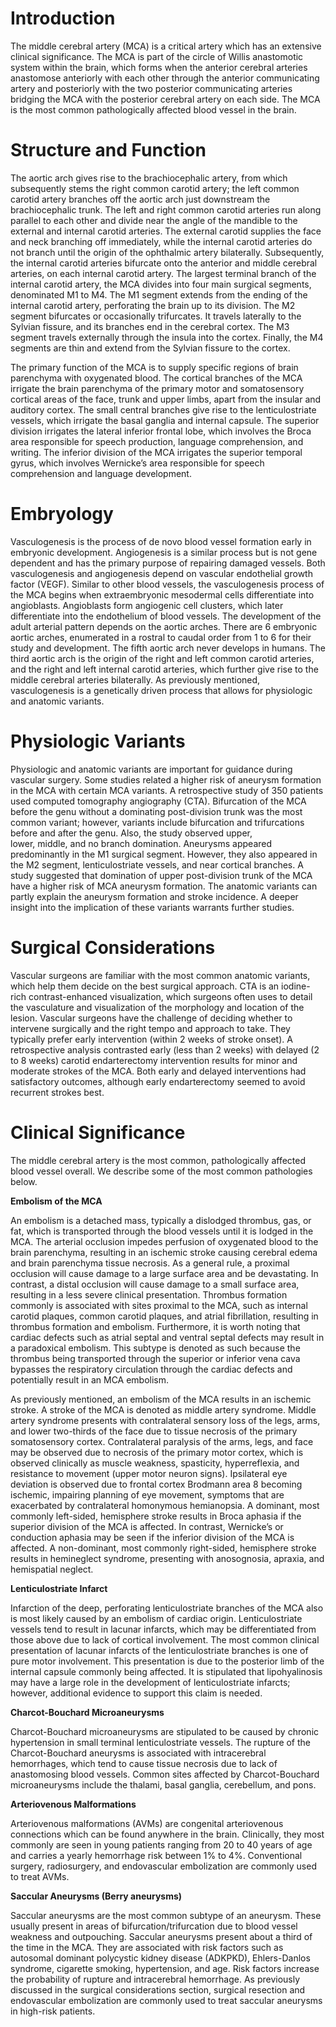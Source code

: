 # Introduction

The middle cerebral artery (MCA) is a critical artery which has an extensive clinical significance. The MCA is part of the circle of Willis anastomotic system within the brain, which forms when the anterior cerebral arteries anastomose anteriorly with each other through the anterior communicating artery and posteriorly with the two posterior communicating arteries bridging the MCA with the posterior cerebral artery on each side. The MCA is the most common pathologically affected blood vessel in the brain.

# Structure and Function

The aortic arch gives rise to the brachiocephalic artery, from which subsequently stems the right common carotid artery; the left common carotid artery branches off the aortic arch just downstream the brachiocephalic trunk. The left and right common carotid arteries run along parallel to each other and divide near the angle of the mandible to the external and internal carotid arteries. The external carotid supplies the face and neck branching off immediately, while the internal carotid arteries do not branch until the origin of the ophthalmic artery bilaterally. Subsequently, the internal carotid arteries bifurcate onto the anterior and middle cerebral arteries, on each internal carotid artery. The largest terminal branch of the internal carotid artery, the MCA divides into four main surgical segments, denominated M1 to M4. The M1 segment extends from the ending of the internal carotid artery, perforating the brain up to its division. The M2 segment bifurcates or occasionally trifurcates. It travels laterally to the Sylvian fissure, and its branches end in the cerebral cortex. The M3 segment travels externally through the insula into the cortex. Finally, the M4 segments are thin and extend from the Sylvian fissure to the cortex.

The primary function of the MCA is to supply specific regions of brain parenchyma with oxygenated blood. The cortical branches of the MCA irrigate the brain parenchyma of the primary motor and somatosensory cortical areas of the face, trunk and upper limbs, apart from the insular and auditory cortex. The small central branches give rise to the lenticulostriate vessels, which irrigate the basal ganglia and internal capsule. The superior division irrigates the lateral inferior frontal lobe, which involves the Broca area responsible for speech production, language comprehension, and writing. The inferior division of the MCA irrigates the superior temporal gyrus, which involves Wernicke’s area responsible for speech comprehension and language development.

# Embryology

Vasculogenesis is the process of de novo blood vessel formation early in embryonic development. Angiogenesis is a similar process but is not gene dependent and has the primary purpose of repairing damaged vessels. Both vasculogenesis and angiogenesis depend on vascular endothelial growth factor (VEGF). Similar to other blood vessels, the vasculogenesis process of the MCA begins when extraembryonic mesodermal cells differentiate into angioblasts. Angioblasts form angiogenic cell clusters, which later differentiate into the endothelium of blood vessels. The development of the adult arterial pattern depends on the aortic arches. There are 6 embryonic aortic arches, enumerated in a rostral to caudal order from 1 to 6 for their study and development. The fifth aortic arch never develops in humans. The third aortic arch is the origin of the right and left common carotid arteries, and the right and left internal carotid arteries, which further give rise to the middle cerebral arteries bilaterally. As previously mentioned, vasculogenesis is a genetically driven process that allows for physiologic and anatomic variants.

# Physiologic Variants

Physiologic and anatomic variants are important for guidance during vascular surgery. Some studies related a higher risk of aneurysm formation in the MCA with certain MCA variants. A retrospective study of 350 patients used computed tomography angiography (CTA). Bifurcation of the MCA before the genu without a dominating post-division trunk was the most common variant; however, variants include bifurcation and trifurcations before and after the genu. Also, the study observed upper, lower, middle, and no branch domination. Aneurysms appeared predominantly in the M1 surgical segment. However, they also appeared in the M2 segment, lenticulostriate vessels, and near cortical branches. A study suggested that domination of upper post-division trunk of the MCA have a higher risk of MCA aneurysm formation. The anatomic variants can partly explain the aneurysm formation and stroke incidence. A deeper insight into the implication of these variants warrants further studies.

# Surgical Considerations

Vascular surgeons are familiar with the most common anatomic variants, which help them decide on the best surgical approach. CTA is an iodine-rich contrast-enhanced visualization, which surgeons often uses to detail the vasculature and visualization of the morphology and location of the lesion. Vascular surgeons have the challenge of deciding whether to intervene surgically and the right tempo and approach to take. They typically prefer early intervention (within 2 weeks of stroke onset). A retrospective analysis contrasted early (less than 2 weeks) with delayed (2 to 8 weeks) carotid endarterectomy intervention results for minor and moderate strokes of the MCA. Both early and delayed interventions had satisfactory outcomes, although early endarterectomy seemed to avoid recurrent strokes best.

# Clinical Significance

The middle cerebral artery is the most common, pathologically affected blood vessel overall. We describe some of the most common pathologies below.

**Embolism of the MCA**

An embolism is a detached mass, typically a dislodged thrombus, gas, or fat, which is transported through the blood vessels until it is lodged in the MCA. The arterial occlusion impedes perfusion of oxygenated blood to the brain parenchyma, resulting in an ischemic stroke causing cerebral edema and brain parenchyma tissue necrosis. As a general rule, a proximal occlusion will cause damage to a large surface area and be devastating. In contrast, a distal occlusion will cause damage to a small surface area, resulting in a less severe clinical presentation. Thrombus formation commonly is associated with sites proximal to the MCA, such as internal carotid plaques, common carotid plaques, and atrial fibrillation, resulting in thrombus formation and embolism. Furthermore, it is worth noting that cardiac defects such as atrial septal and ventral septal defects may result in a paradoxical embolism. This subtype is denoted as such because the thrombus being transported through the superior or inferior vena cava bypasses the respiratory circulation through the cardiac defects and potentially result in an MCA embolism.

As previously mentioned, an embolism of the MCA results in an ischemic stroke. A stroke of the MCA is denoted as middle artery syndrome. Middle artery syndrome presents with contralateral sensory loss of the legs, arms, and lower two-thirds of the face due to tissue necrosis of the primary somatosensory cortex. Contralateral paralysis of the arms, legs, and face may be observed due to necrosis of the primary motor cortex, which is observed clinically as muscle weakness, spasticity, hyperreflexia, and resistance to movement (upper motor neuron signs). Ipsilateral eye deviation is observed due to frontal cortex Brodmann area 8 becoming ischemic, impairing planning of eye movement, symptoms that are exacerbated by contralateral homonymous hemianopsia. A dominant, most commonly left-sided, hemisphere stroke results in Broca aphasia if the superior division of the MCA is affected. In contrast, Wernicke’s or conduction aphasia may be seen if the inferior division of the MCA is affected. A non-dominant, most commonly right-sided, hemisphere stroke results in hemineglect syndrome, presenting with anosognosia, apraxia, and hemispatial neglect.

**Lenticulostriate Infarct**

Infarction of the deep, perforating lenticulostriate branches of the MCA also is most likely caused by an embolism of cardiac origin. Lenticulostriate vessels tend to result in lacunar infarcts, which may be differentiated from those above due to lack of cortical involvement. The most common clinical presentation of lacunar infarcts of the lenticulostriate branches is one of pure motor involvement. This presentation is due to the posterior limb of the internal capsule commonly being affected. It is stipulated that lipohyalinosis may have a large role in the development of lenticulostriate infarcts; however, additional evidence to support this claim is needed.

**Charcot-Bouchard Microaneurysms**

Charcot-Bouchard microaneurysms are stipulated to be caused by chronic hypertension in small terminal lenticulostriate vessels. The rupture of the Charcot-Bouchard aneurysms is associated with intracerebral hemorrhages, which tend to cause tissue necrosis due to lack of anastomosing blood vessels. Common sites affected by Charcot-Bouchard microaneurysms include the thalami, basal ganglia, cerebellum, and pons.

**Arteriovenous Malformations**

Arteriovenous malformations (AVMs) are congenital arteriovenous connections which can be found anywhere in the brain. Clinically, they most commonly are seen in young patients ranging from 20 to 40 years of age and carries a yearly hemorrhage risk between 1% to 4%. Conventional surgery, radiosurgery, and endovascular embolization are commonly used to treat AVMs.

**Saccular Aneurysms (Berry aneurysms)**

Saccular aneurysms are the most common subtype of an aneurysm. These usually present in areas of bifurcation/trifurcation due to blood vessel weakness and outpouching. Saccular aneurysms present about a third of the time in the MCA. They are associated with risk factors such as autosomal dominant polycystic kidney disease (ADKPKD), Ehlers-Danlos syndrome, cigarette smoking, hypertension, and age. Risk factors increase the probability of rupture and intracerebral hemorrhage. As previously discussed in the surgical considerations section, surgical resection and endovascular embolization are commonly used to treat saccular aneurysms in high-risk patients.